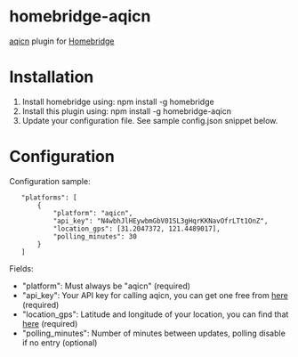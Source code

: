 # homebridge-aqicn
[aqicn](http://aqicn.org) plugin for [Homebridge](https://github.com/nfarina/homebridge)

# Installation

1. Install homebridge using: npm install -g homebridge
2. Install this plugin using: npm install -g homebridge-aqicn
3. Update your configuration file. See sample config.json snippet below.

# Configuration

Configuration sample:

 ```
    "platforms": [
        {
            "platform": "aqicn",
            "api_key": "N4wbhJlHEywbmGbV01SL3gHqrKKNavOfrLTt1OnZ",
            "location_gps": [31.2047372, 121.4489017],
            "polling_minutes": 30
        }
    ]
```

Fields:

* "platform": Must always be "aqicn" (required)
* "api_key": Your API key for calling aqicn, you can get one free from [here](https://aqicn.org/data-platform/token/) (required)
* "location_gps": Latitude and longitude of your location, you can find that [here](http://www.mapcoordinates.net/en) (required)
* "polling_minutes": Number of minutes between updates, polling disable if no entry (optional)